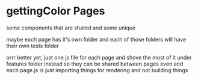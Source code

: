 # gettingColor Pages

some components that are shared and some unique

maybe each page has it's own folder and each of those folders will have their own tests folder

orrr better yet, just one js file for each page and shove the most of it under features folder instead so they can be shared between pages even and each page.js is just importing things for rendering and not building things